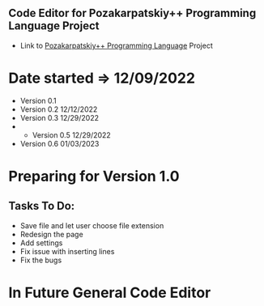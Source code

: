 ## Code Editor for Pozakarpatskiy++ Programming Language Project
* Link to [Pozakarpatskiy++ Programming Language](https://github.com/Sciencewolf/pozpp_beta) Project

# Date started => 12/09/2022

* Version 0.1
* Version 0.2 12/12/2022
* Version 0.3 12/29/2022
* * Version 0.5 12/29/2022
* Version 0.6 01/03/2023

# Preparing for Version 1.0
## Tasks To Do:

* Save file and let user choose file extension
* Redesign the page
* Add settings
* Fix issue with inserting lines
* Fix the bugs

# In Future General Code Editor